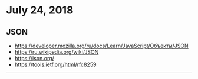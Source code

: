 # July 24, 2018

## JSON
- https://developer.mozilla.org/ru/docs/Learn/JavaScript/Объекты/JSON
- https://ru.wikipedia.org/wiki/JSON
- https://json.org/
- https://tools.ietf.org/html/rfc8259

----------------------------------------------


